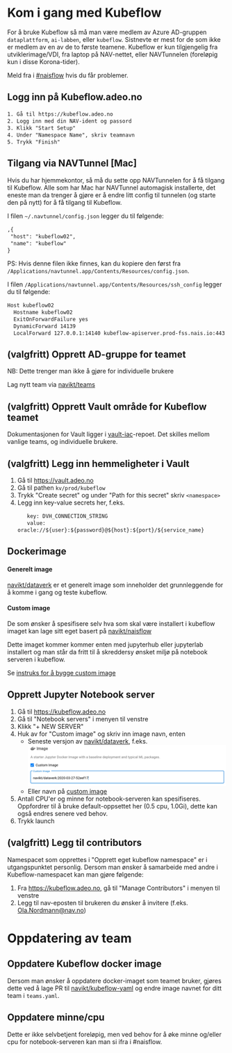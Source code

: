 # Kom i gang med Kubeflow

For å bruke Kubeflow så må man være medlem av Azure AD-gruppen `dataplattform`, `ai-labben`, eller `kubeflow`. Sistnevte
er mest for de som ikke er medlem av en av de to første teamene. Kubeflow er kun tilgjengelig fra utviklerimage/VDI, fra
laptop på NAV-nettet, eller NAVTunnelen (foreløpig kun i disse Korona-tider).

Meld fra i [#naisflow](https://nav-it.slack.com/archives/CGRMQHT50) hvis du får problemer.

## Logg inn på Kubeflow.adeo.no
```
1. Gå til https://kubeflow.adeo.no
2. Logg inn med din NAV-ident og passord
3. Klikk "Start Setup"
4. Under "Namespace Name", skriv teamnavn
5. Trykk "Finish"
```

## Tilgang via NAVTunnel [Mac]

Hvis du har hjemmekontor, så må du sette opp NAVTunnelen for å få tilgang til Kubeflow. Alle som har Mac har NAVTunnel
automagisk installerte, det eneste man da trenger å gjøre er å endre litt config til tunnelen (og starte den på nytt)
for å få tilgang til Kubeflow.

I filen `~/.navtunnel/config.json` legger du til følgende:
```
,{
 "host": "kubeflow02",
 "name": "kubeflow"
}
```

PS: Hvis denne filen ikke finnes, kan du kopiere den først fra
`/Applications/navtunnel.app/Contents/Resources/config.json`.

I filen `/Applications/navtunnel.app/Contents/Resources/ssh_config`  legger du til følgende:
```
Host kubeflow02
  Hostname kubeflow02
  ExitOnForwardFailure yes
  DynamicForward 14139
  LocalForward 127.0.0.1:14140 kubeflow-apiserver.prod-fss.nais.io:443
```

## (valgfritt) Opprett AD-gruppe for teamet

NB: Dette trenger man ikke å gjøre for individuelle brukere

Lag nytt team via [navikt/teams](https://github.com/navikt/teams)

## (valgfritt) Opprett Vault område for Kubeflow teamet

Dokumentasjonen for Vault ligger i
[vault-iac](https://github.com/navikt/vault-iac/blob/master/doc/kubeflow.md)-repoet. Det skilles mellom vanlige teams,
og individuelle brukere.

## (valgfritt) Legg inn hemmeligheter i Vault
1. Gå til https://vault.adeo.no
2. Gå til pathen `kv/prod/kubeflow`
3. Trykk "Create secret" og under "Path for this secret" skriv `<namespace>`
4. Legg inn key-value secrets her, f.eks.
   ```
      key: DVH_CONNECTION_STRING
      value: oracle://${user}:${password}@${host}:${port}/${service_name}
   ```

## Dockerimage

#### Generelt image
[navikt/dataverk](https://hub.docker.com/r/navikt/dataverk/tags) er
et generelt image som inneholder det grunnleggende for å komme
i gang og teste kubeflow.

#### Custom image
De som ønsker å spesifisere selv hva som skal være installert
i kubeflow imaget kan lage sitt eget basert på
[navikt/naisflow](https://hub.docker.com/r/navikt/naisflow/tags)

Dette imaget kommer kommer enten med jupyterhub eller jupyterlab installert
og man står da fritt til å skreddersy ønsket miljø på notebook serveren i kubeflow.

Se [instruks for å bygge custom image](build-custom-image.md)

## Opprett Jupyter Notebook server
1. Gå til https://kubeflow.adeo.no
2. Gå til "Notebook servers" i menyen til venstre
3. Klikk "+ NEW SERVER"
4. Huk av for "Custom image" og skriv inn image navn, enten 
    - Seneste versjon av [navikt/dataverk](https://hub.docker.com/r/navikt/naisflow/tags), f.eks.
    ![Valgfritt Jupyter Docker Image](custom-jupyter-image.png)
    - Eller navn på [custom image](build-custom-image.md)
5. Antall CPU'er og minne for notebook-serveren kan spesifiseres. Oppfordrer til å bruke default-oppsettet her (0.5 cpu, 1.0Gi), dette kan også endres senere ved behov.
6. Trykk launch

## (valgfritt) Legg til contributors
Namespacet som opprettes i "Opprett eget kubeflow namespace" er i utgangspunktet personlig. Dersom man ønsker å samarbeide med andre i Kubeflow-namespacet kan man gjøre følgende:

1. Fra https://kubeflow.adeo.no, gå til "Manage Contributors" i menyen til venstre
2. Legg til nav-eposten til brukeren du ønsker å invitere (f.eks. Ola.Nordmann@nav.no)

# Oppdatering av team

## Oppdatere Kubeflow docker image

Dersom man ønsker å oppdatere docker-imaget som teamet bruker, gjøres dette ved å lage PR til [navikt/kubeflow-yaml](https://github.com/navikt/kubeflow-yaml) og endre image navnet for ditt team i `teams.yaml`.

## Oppdatere minne/cpu

Dette er ikke selvbetjent foreløpig, men ved behov for å øke minne og/eller cpu for notebook-serveren kan man si ifra i #naisflow.
